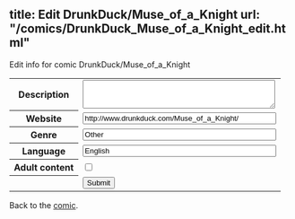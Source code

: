 title: Edit DrunkDuck/Muse_of_a_Knight
url: "/comics/DrunkDuck_Muse_of_a_Knight_edit.html"
---
Edit info for comic DrunkDuck/Muse_of_a_Knight

<form name="comic" action="http://gaepostmail.appspot.com/comic/" method="post">
<table class="comicinfo">
<tr>
<th>Description</th><td><textarea name="description" cols="40" rows="3"></textarea></td>
</tr>
<tr>
<th>Website</th><td><input type="text" name="url" value="http://www.drunkduck.com/Muse_of_a_Knight/" size="40"/></td>
</tr>
<tr>
<th>Genre</th><td><input type="text" name="genre" value="Other" size="40"/></td>
</tr>
<tr>
<th>Language</th><td><input type="text" name="language" value="English" size="40"/></td>
</tr>
<tr>
<th>Adult content</th><td><input type="checkbox" name="adult" value="adult" /></td>
</tr>
<tr>
<th></th><td>
<input type="hidden" name="comic" value="DrunkDuck_Muse_of_a_Knight" />
<input type="submit" name="submit" value="Submit" />
</td>
</tr>
</table>
</form>

Back to the [comic](DrunkDuck_Muse_of_a_Knight.html).
